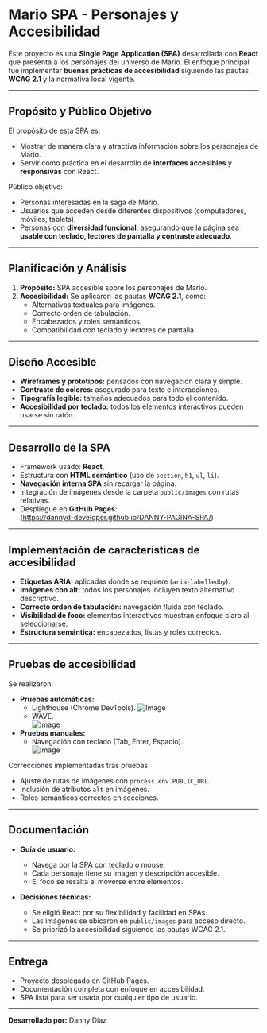 #  Mario SPA - Personajes y Accesibilidad  

Este proyecto es una **Single Page Application (SPA)** desarrollada con **React** que presenta a los personajes del universo de Mario. El enfoque principal fue implementar **buenas prácticas de accesibilidad** siguiendo las pautas **WCAG 2.1** y la normativa local vigente.  

---

##  Propósito y Público Objetivo  

El propósito de esta SPA es:  
- Mostrar de manera clara y atractiva información sobre los personajes de Mario.  
- Servir como práctica en el desarrollo de **interfaces accesibles** y **responsivas** con React.  

Público objetivo:  
- Personas interesadas en la saga de Mario.  
- Usuarios que acceden desde diferentes dispositivos (computadores, móviles, tablets).  
- Personas con **diversidad funcional**, asegurando que la página sea **usable con teclado, lectores de pantalla y contraste adecuado**.  

---

##  Planificación y Análisis  

1. **Propósito:** SPA accesible sobre los personajes de Mario.  
2. **Accesibilidad:** Se aplicaron las pautas **WCAG 2.1**, como:  
   - Alternativas textuales para imágenes.  
   - Correcto orden de tabulación.  
   - Encabezados y roles semánticos.  
   - Compatibilidad con teclado y lectores de pantalla.  

---

##  Diseño Accesible  

- **Wireframes y prototipos:** pensados con navegación clara y simple.  
- **Contraste de colores:** asegurado para texto e interacciones.  
- **Tipografía legible:** tamaños adecuados para todo el contenido.  
- **Accesibilidad por teclado:** todos los elementos interactivos pueden usarse sin ratón.  

---

##  Desarrollo de la SPA  

- Framework usado: **React**.  
- Estructura con **HTML semántico** (uso de `section`, `h1`, `ul`, `li`).  
- **Navegación interna SPA** sin recargar la página.  
- Integración de imágenes desde la carpeta `public/images` con rutas relativas.  
- Despliegue en **GitHub Pages**:  
  (https://dannyd-developer.github.io/DANNY-PAGINA-SPA/)  

---

##  Implementación de características de accesibilidad  

- **Etiquetas ARIA:** aplicadas donde se requiere (`aria-labelledby`).  
- **Imágenes con alt:** todos los personajes incluyen texto alternativo descriptivo.  
- **Correcto orden de tabulación:** navegación fluida con teclado.  
- **Visibilidad de foco:** elementos interactivos muestran enfoque claro al seleccionarse.  
- **Estructura semántica:** encabezados, listas y roles correctos.  

---

##  Pruebas de accesibilidad  

Se realizaron:  
- **Pruebas automáticas:**  
  - Lighthouse (Chrome DevTools).
   ![Image](https://github.com/user-attachments/assets/da71f0a0-4f33-4767-9600-8f8486ba0d6b)
  - WAVE.  
  ![Image](https://github.com/user-attachments/assets/6ca74880-fa36-449e-89ba-8ff24a3081cf)
- **Pruebas manuales:**  
  - Navegación con teclado (Tab, Enter, Espacio).  
  ![Image](https://github.com/user-attachments/assets/9637750d-d08b-4f6e-862f-803d0ae31343)


Correcciones implementadas tras pruebas:  
- Ajuste de rutas de imágenes con `process.env.PUBLIC_URL`.  
- Inclusión de atributos `alt` en imágenes.  
- Roles semánticos correctos en secciones.  

---

##  Documentación  

- **Guía de usuario:**  
  - Navega por la SPA con teclado o mouse.  
  - Cada personaje tiene su imagen y descripción accesible.  
  - El foco se resalta al moverse entre elementos.  

- **Decisiones técnicas:**  
  - Se eligió React por su flexibilidad y facilidad en SPAs.  
  - Las imágenes se ubicaron en `public/images` para acceso directo.  
  - Se priorizó la accesibilidad siguiendo las pautas WCAG 2.1.  

---

##  Entrega  

- Proyecto desplegado en GitHub Pages.  
- Documentación completa con enfoque en accesibilidad.  
- SPA lista para ser usada por cualquier tipo de usuario.  

---

 **Desarrollado por:** Danny Diaz 

